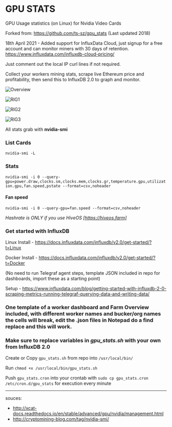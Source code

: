 # GPU STATS
GPU Usage statistics (on Linux) for Nvidia Video Cards

Forked from: https://github.com/ts-sz/gpu_stats (Last updated 2018)

18th April 2021 - Added support for InfluxData Cloud, just signup for a free account and can monitor miners with 30 days of retention.
https://www.influxdata.com/influxdb-cloud-pricing/

Just comment out the local IP curl lines if not required.


Collect your workers mining stats, scrape live Ethereum price and profitability, then send this to InfluxDB 2.0 to graph and monitor.

![Overview](https://i.imgur.com/pIr7JM1.png)

![RIG1](https://i.imgur.com/4jkWoPk.png)

![RIG2](https://i.imgur.com/RJk64wv.png)

![RIG3](https://i.imgur.com/mmhwURX.png)

All stats grab with **nvidia-smi**

### List Cards
`nvidia-smi -L`

### Stats
`nvidia-smi -i 0 --query-gpu=power.draw,clocks.sm,clocks.mem,clocks.gr,temperature.gpu,utilization.gpu,fan.speed,pstate --format=csv,noheader`

#### Fan speed
`nvidia-smi -i 0 --query-gpu=fan.speed --format=csv,noheader`

_Hashrate is ONLY if you use HiveOS [https://hiveos.farm]_

### Get started with InfluxDB

Linux Install - https://docs.influxdata.com/influxdb/v2.0/get-started/?t=Linux

Docker Install - https://docs.influxdata.com/influxdb/v2.0/get-started/?t=Docker


(No need to run Telegraf agent steps, template JSON included in repo for dashboards, import these as a starting point)

Setup - https://www.influxdata.com/blog/getting-started-with-influxdb-2-0-scraping-metrics-running-telegraf-querying-data-and-writing-data/

### One template of a worker dashboard and Farm Overview included, with different worker names and bucker/org names the cells will break, edit the .json files in Notepad do a find replace and this will work.

### Make sure to replace variables in *gpu_stats.sh* with your own from InfluxDB 2.0
Create or Copy `gpu_stats.sh` from repo into `/usr/local/bin/`

Run `chmod +x /usr/local/bin/gpu_stats.sh`

Push `gpu_stats.cron` into your crontab with `sudo cp gpu_stats.cron /etc/cron.d/gpu_stats` for execution every minute

---
souces:
* http://xcat-docs.readthedocs.io/en/stable/advanced/gpu/nvidia/management.html
* http://cryptomining-blog.com/tag/nvidia-smi/
